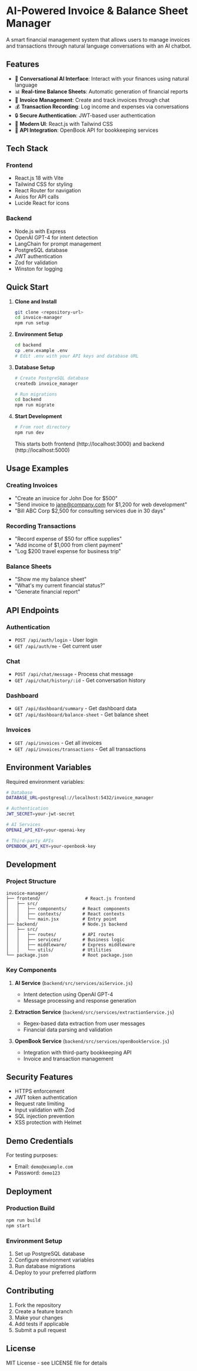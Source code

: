 # AI-Powered Invoice & Balance Sheet Manager

A smart financial management system that allows users to manage invoices and transactions through natural language conversations with an AI chatbot.

## Features

- 🤖 **Conversational AI Interface**: Interact with your finances using natural language
- 📊 **Real-time Balance Sheets**: Automatic generation of financial reports
- 📄 **Invoice Management**: Create and track invoices through chat
- 💰 **Transaction Recording**: Log income and expenses via conversations
- 🔒 **Secure Authentication**: JWT-based user authentication
- 🎨 **Modern UI**: React.js with Tailwind CSS
- 🔌 **API Integration**: OpenBook API for bookkeeping services

## Tech Stack

### Frontend
- React.js 18 with Vite
- Tailwind CSS for styling
- React Router for navigation
- Axios for API calls
- Lucide React for icons

### Backend
- Node.js with Express
- OpenAI GPT-4 for intent detection
- LangChain for prompt management
- PostgreSQL database
- JWT authentication
- Zod for validation
- Winston for logging

## Quick Start

1. **Clone and Install**
   ```bash
   git clone <repository-url>
   cd invoice-manager
   npm run setup
   ```

2. **Environment Setup**
   ```bash
   cd backend
   cp .env.example .env
   # Edit .env with your API keys and database URL
   ```

3. **Database Setup**
   ```bash
   # Create PostgreSQL database
   createdb invoice_manager
   
   # Run migrations
   cd backend
   npm run migrate
   ```

4. **Start Development**
   ```bash
   # From root directory
   npm run dev
   ```

   This starts both frontend (http://localhost:3000) and backend (http://localhost:5000)

## Usage Examples

### Creating Invoices
- "Create an invoice for John Doe for $500"
- "Send invoice to jane@company.com for $1,200 for web development"
- "Bill ABC Corp $2,500 for consulting services due in 30 days"

### Recording Transactions
- "Record expense of $50 for office supplies"
- "Add income of $1,000 from client payment"
- "Log $200 travel expense for business trip"

### Balance Sheets
- "Show me my balance sheet"
- "What's my current financial status?"
- "Generate financial report"

## API Endpoints

### Authentication
- `POST /api/auth/login` - User login
- `GET /api/auth/me` - Get current user

### Chat
- `POST /api/chat/message` - Process chat message
- `GET /api/chat/history/:id` - Get conversation history

### Dashboard
- `GET /api/dashboard/summary` - Get dashboard data
- `GET /api/dashboard/balance-sheet` - Get balance sheet

### Invoices
- `GET /api/invoices` - Get all invoices
- `GET /api/invoices/transactions` - Get all transactions

## Environment Variables

Required environment variables:

```bash
# Database
DATABASE_URL=postgresql://localhost:5432/invoice_manager

# Authentication
JWT_SECRET=your-jwt-secret

# AI Services
OPENAI_API_KEY=your-openai-key

# Third-party APIs
OPENBOOK_API_KEY=your-openbook-key
```

## Development

### Project Structure
```
invoice-manager/
├── frontend/                 # React.js frontend
│   ├── src/
│   │   ├── components/      # React components
│   │   ├── contexts/        # React contexts
│   │   └── main.jsx         # Entry point
├── backend/                 # Node.js backend
│   ├── src/
│   │   ├── routes/          # API routes
│   │   ├── services/        # Business logic
│   │   ├── middleware/      # Express middleware
│   │   └── utils/           # Utilities
└── package.json             # Root package.json
```

### Key Components

1. **AI Service** (`backend/src/services/aiService.js`)
   - Intent detection using OpenAI GPT-4
   - Message processing and response generation

2. **Extraction Service** (`backend/src/services/extractionService.js`)
   - Regex-based data extraction from user messages
   - Financial data parsing and validation

3. **OpenBook Service** (`backend/src/services/openBookService.js`)
   - Integration with third-party bookkeeping API
   - Invoice and transaction management

## Security Features

- HTTPS enforcement
- JWT token authentication
- Request rate limiting
- Input validation with Zod
- SQL injection prevention
- XSS protection with Helmet

## Demo Credentials

For testing purposes:
- Email: `demo@example.com`
- Password: `demo123`

## Deployment

### Production Build
```bash
npm run build
npm start
```

### Environment Setup
1. Set up PostgreSQL database
2. Configure environment variables
3. Run database migrations
4. Deploy to your preferred platform

## Contributing

1. Fork the repository
2. Create a feature branch
3. Make your changes
4. Add tests if applicable
5. Submit a pull request

## License

MIT License - see LICENSE file for details